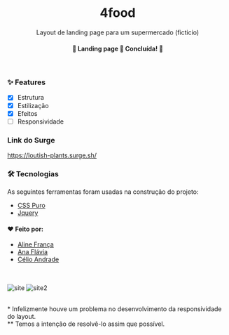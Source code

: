 <h1 align="center">4food</h1>
<p align="center">Layout de landing page para um supermercado (ficticio)</p>

<h4 align="center"> 
	🚧  Landing page 🚀 Concluída!  🚧
</h4><br>

### ✨ Features

- [x] Estrutura
- [x] Estilização
- [x] Efeitos
- [ ] Responsividade

### Link do Surge
https://loutish-plants.surge.sh/

### 🛠 Tecnologias
As seguintes ferramentas foram usadas na construção do projeto:

- [CSS Puro](https://developer.mozilla.org/pt-BR/docs/Web/CSS)
- [Jquery](https://jquery.com/)

#### ❤️ Feito por:

- [Aline França](https://github.com/alineefraanca)
- [Ana Flávia](https://github.com/pepinodev)
- [Célio Andrade](https://github.com/celiojunior0110)

<br><br>
![site](https://user-images.githubusercontent.com/62436902/150243326-fee5fd0f-b948-4ccd-8d00-86b31aa3391e.JPG)
![site2](https://user-images.githubusercontent.com/62436902/150243681-291a96a1-1b89-484f-8837-9d6c1c85ba3d.JPG)

<br>
* Infelizmente houve um problema no desenvolvimento da responsividade do layout. <br>
** Temos a intenção de resolvê-lo assim que possível.
